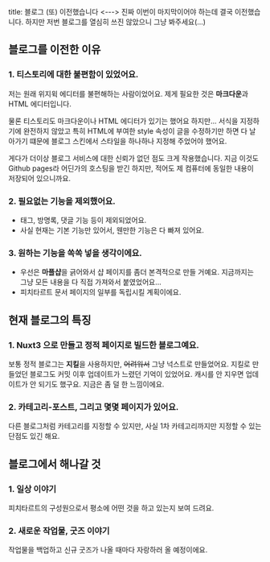 title: 블로그 (또) 이전했습니다
<--->
진짜 이번이 마지막이어야 하는데 결국 이전했습니다. 하지만 저번 블로그를 열심히 쓰진 않았으니 그냥 봐주세요(...)

## 블로그를 이전한 이유

### 1. 티스토리에 대한 불편함이 있었어요.

저는 원래 위지윅 에디터를 불편해하는 사람이었어요. 제게 필요한 것은 **마크다운**과 HTML 에디터입니다.

물론 티스토리도 마크다운이나 HTML 에디터가 있기는 했어요 하지만... 서식을 지정하기에 완전하지 않았고 특히 HTML에 부여한 style 속성이 글을 수정하기만 하면 다 날아가기 떄문에 블로그 스킨에서 스타일을 하나하나 지정해 주었어야 했어요.

게다가 더이상 블로그 서비스에 대한 신뢰가 없던 점도 크게 작용했습니다. 지금 이것도 Github pages라 어딘가의 호스팅을 받긴 하지만, 적어도 제 컴퓨터에 동일한 내용이 저장되어 있으니까요.

### 2. 필요없는 기능을 제외했어요.

* 태그, 방명록, 댓글 기능 등이 제외되었어요.
* 사실 현재는 기본 기능만 있어서, 웬만한 기능은 다 빠져 있어요.

### 3. 원하는 기능을 쏙쏙 넣을 생각이에요.

* 우선은 **마플샵**을 긁어와서 샵 페이지를 좀더 본격적으로 만들 거예요. 지금까지는 그냥 모든 내용을 다 직접 가져와서 붙였었어요...
* 피치타르트 문서 페이지의 일부를 독립시킬 계획이에요.

## 현재 블로그의 특징

### 1. Nuxt3 으로 만들고 정적 페이지로 빌드한 블로그예요.

보통 정적 블로그는 **지킬**을 사용하지만, ~~어려워서~~ 그냥 넉스트로 만들었어요. 지킬로 만들었던 블로그도 커밋 이후 업데이트가 느렸던 기억이 있었어요. 캐시를 안 지우면 업데이트가 안 되기도 했구요. 지금은 좀 덜 한 느낌이에요.

### 2. 카테고리-포스트, 그리고 몇몇 페이지가 있어요.

다른 블로그처럼 카테고리를 지정할 수 있지만, 사실 1차 카테고리까지만 지정할 수 있는 단점도 있긴 해요.

## 블로그에서 해나갈 것

### 1. 일상 이야기

피치타르트의 구성원으로서 평소에 어떤 것을 하고 있는지 보여 드려요.

### 2. 새로운 작업물, 굿즈 이야기

작업물을 백업하고 신규 굿즈가 나올 때마다 자랑하러 올 예정이에요.